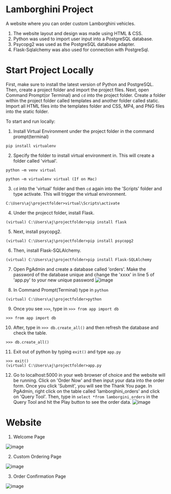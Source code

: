 # Lamborghini Project
A website where you can order custom Lamborghini vehicles.
  1. The website layout and design was made using HTML & CSS.
  2. Python was used to import user input into a PostgreSQL database.
  3. Psycopg2 was used as the PostgreSQL database adapter.
  4. Flask-Sqlalchemy was also used for connection with PostgreSql.

# Start Project Locally
First, make sure to install the latest version of Python and PostgreSQL. Then, create a project folder and import the project files. Next, open Command Prompt(or Terminal) and ```cd``` into the project folder. Create a folder within the project folder called templates and another folder called static. Import all HTML files into the templates folder and CSS, MP4, and PNG files into the static folder.

To start and run locally:
  1. Install Virtual Environment under the project folder in the command prompt(terminal)
  ```
  pip install virtualenv
  ```
  2. Specify the folder to install virtual environment in. This will create a folder called 'virtual'.
  ```
  python –m venv virtual 
  
  python –m virtualenv virtual (If on Mac)
  ```
  3. ```cd``` into the 'virtual' folder and then ```cd``` again into the 'Scripts' folder and type activate. This will trigger the virtual environment.
  ``` 
  C:\Users\aj\projectfolder>virtual\Scripts\activate
  ```
  4. Under the projecct folder, install Flask. 
  ```
  (virtual) C:\Users\aj\projectfolder>pip install flask
  ```
  5. Next, install psycopg2.
  ```
  (virtual) C:\Users\aj\projectfolder>pip install psycopg2
  ```
  6. Then, install Flask-SQLAlchemy.
  ```
  (virtual) C:\Users\aj\projectfolder>pip install Flask-SQLAlchemy
  ```
  7. Open PgAdmin and create a database called 'orders'. Make the password of the database unique and change the 'xxxx' in line 5 of 'app.py' to your new unique password 
  ![image](https://user-images.githubusercontent.com/77405871/158089236-421138be-ddf2-4c86-b012-bbe1631de41b.png)
  
  8. In Command Prompt(Terminal) type in ```python```
  ```
  (virtual) C:\Users\aj\projectfolder>python
  ```
  9. Once you see ```>>>```, type in ```>>> from app import db```
  ``` 
  >>> from app import db
  ```
  10. After, type in ```>>> db.create_all()``` and then refresh the database and check the table.
  ```
  >>> db.create_all()
  ```
  11. Exit out of python by typing ```exit()``` and type ```app.py```
  ```
  >>> exit()
  (virtual) C:\Users\aj\projectfolder>app.py
  ```
  12. Go to localhost:5000 in your web browser of choice and the website will be running. Click on 'Order Now' and then input your data into the order form. Once you click   'Submit', you will see the Thank You page. In PgAdmin, right click on the table called 'lamborghini_orders' and click on 'Query Tool'. Then, type in ```select *from lamborgini_orders``` in the Query Tool and hit the Play button to see the order data. 
  ![image](https://user-images.githubusercontent.com/77405871/158090490-fddd675b-71e8-443a-9c04-65b623612678.png)

  
# Website 
1. Welcome Page 

  ![image](https://user-images.githubusercontent.com/77405871/158090013-9f2fb779-a3b5-4137-ac3f-75821cc3d4af.png)

2. Custom Ordering Page

  ![image](https://user-images.githubusercontent.com/77405871/158091030-cf9227dd-3ef3-4cf5-b5ad-cec406604b0f.png)

3. Order Confirmation Page 

  ![image](https://user-images.githubusercontent.com/77405871/158091128-68b4a4cc-6d94-4ed6-a299-068b7af3fd69.png)

